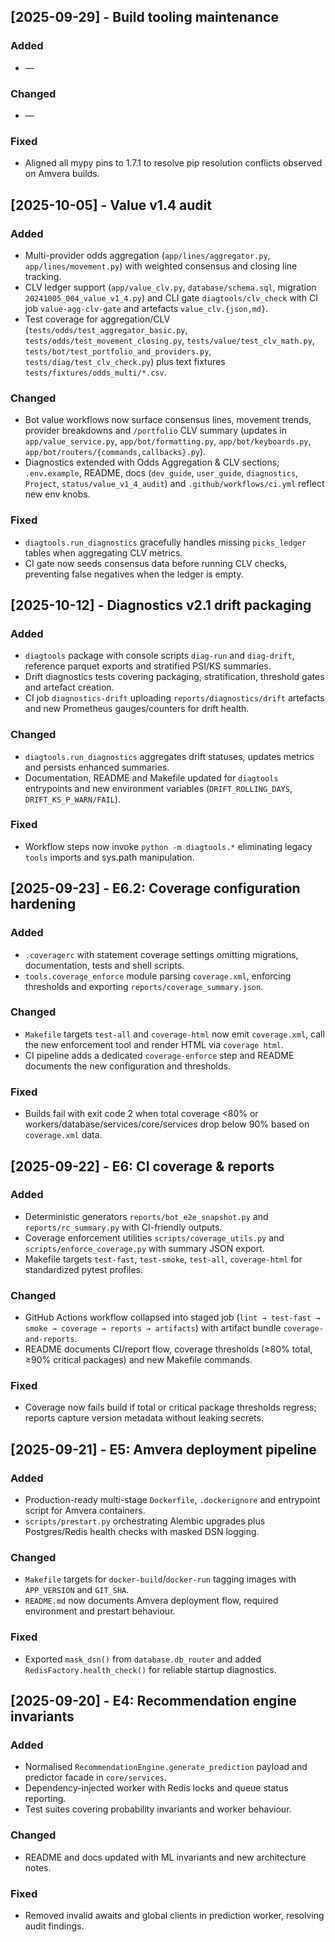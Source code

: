 ## [2025-09-29] - Build tooling maintenance
### Added
- —

### Changed
- —

### Fixed
- Aligned all mypy pins to 1.7.1 to resolve pip resolution conflicts observed on Amvera builds.

## [2025-10-05] - Value v1.4 audit
### Added
- Multi-provider odds aggregation (`app/lines/aggregator.py`, `app/lines/movement.py`) with weighted consensus and closing line tracking.
- CLV ledger support (`app/value_clv.py`, `database/schema.sql`, migration `20241005_004_value_v1_4.py`) and CLI gate `diagtools/clv_check` with CI job `value-agg-clv-gate` and artefacts `value_clv.{json,md}`.
- Test coverage for aggregation/CLV (`tests/odds/test_aggregator_basic.py`, `tests/odds/test_movement_closing.py`, `tests/value/test_clv_math.py`, `tests/bot/test_portfolio_and_providers.py`, `tests/diag/test_clv_check.py`) plus text fixtures `tests/fixtures/odds_multi/*.csv`.

### Changed
- Bot value workflows now surface consensus lines, movement trends, provider breakdowns and `/portfolio` CLV summary (updates in `app/value_service.py`, `app/bot/formatting.py`, `app/bot/keyboards.py`, `app/bot/routers/{commands,callbacks}.py`).
- Diagnostics extended with Odds Aggregation & CLV sections; `.env.example`, README, docs (`dev_guide`, `user_guide`, `diagnostics`, `Project`, `status/value_v1_4_audit`) and `.github/workflows/ci.yml` reflect new env knobs.

### Fixed
- `diagtools.run_diagnostics` gracefully handles missing `picks_ledger` tables when aggregating CLV metrics.
- CI gate now seeds consensus data before running CLV checks, preventing false negatives when the ledger is empty.

## [2025-10-12] - Diagnostics v2.1 drift packaging
### Added
- `diagtools` package with console scripts `diag-run` and `diag-drift`, reference parquet exports and stratified PSI/KS summaries.
- Drift diagnostics tests covering packaging, stratification, threshold gates and artefact creation.
- CI job `diagnostics-drift` uploading `reports/diagnostics/drift` artefacts and new Prometheus gauges/counters for drift health.

### Changed
- `diagtools.run_diagnostics` aggregates drift statuses, updates metrics and persists enhanced summaries.
- Documentation, README and Makefile updated for `diagtools` entrypoints and new environment variables (`DRIFT_ROLLING_DAYS`, `DRIFT_KS_P_WARN/FAIL`).

### Fixed
- Workflow steps now invoke `python -m diagtools.*` eliminating legacy `tools` imports and sys.path manipulation.

## [2025-09-23] - E6.2: Coverage configuration hardening
### Added
- `.coveragerc` with statement coverage settings omitting migrations, documentation, tests and shell scripts.
- `tools.coverage_enforce` module parsing `coverage.xml`, enforcing thresholds and exporting `reports/coverage_summary.json`.

### Changed
- `Makefile` targets `test-all` and `coverage-html` now emit `coverage.xml`, call the new enforcement tool and render HTML via `coverage html`.
- CI pipeline adds a dedicated `coverage-enforce` step and README documents the new configuration and thresholds.

### Fixed
- Builds fail with exit code 2 when total coverage <80% or workers/database/services/core/services drop below 90% based on `coverage.xml` data.

## [2025-09-22] - E6: CI coverage & reports
### Added
- Deterministic generators `reports/bot_e2e_snapshot.py` and `reports/rc_summary.py` with CI-friendly outputs.
- Coverage enforcement utilities `scripts/coverage_utils.py` and `scripts/enforce_coverage.py` with summary JSON export.
- Makefile targets `test-fast`, `test-smoke`, `test-all`, `coverage-html` for standardized pytest profiles.

### Changed
- GitHub Actions workflow collapsed into staged job (`lint → test-fast → smoke → coverage → reports → artifacts`) with artifact bundle `coverage-and-reports`.
- README documents CI/report flow, coverage thresholds (≥80% total, ≥90% critical packages) and new Makefile commands.

### Fixed
- Coverage now fails build if total or critical package thresholds regress; reports capture version metadata without leaking secrets.

## [2025-09-21] - E5: Amvera deployment pipeline
### Added
- Production-ready multi-stage `Dockerfile`, `.dockerignore` and entrypoint script for Amvera containers.
- `scripts/prestart.py` orchestrating Alembic upgrades plus Postgres/Redis health checks with masked DSN logging.

### Changed
- `Makefile` targets for `docker-build`/`docker-run` tagging images with `APP_VERSION` and `GIT_SHA`.
- `README.md` now documents Amvera deployment flow, required environment and prestart behaviour.

### Fixed
- Exported `mask_dsn()` from `database.db_router` and added `RedisFactory.health_check()` for reliable startup diagnostics.

## [2025-09-20] - E4: Recommendation engine invariants
### Added
- Normalised `RecommendationEngine.generate_prediction` payload and predictor facade in `core/services`.
- Dependency-injected worker with Redis locks and queue status reporting.
- Test suites covering probability invariants and worker behaviour.

### Changed
- README and docs updated with ML invariants and new architecture notes.

### Fixed
- Removed invalid awaits and global clients in prediction worker, resolving audit findings.
